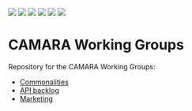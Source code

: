 <a href="https://github.com/camaraproject/WorkingGroups/commits/" title="Last Commit"><img src="https://img.shields.io/github/last-commit/camaraproject/WorkingGroups?style=plastic"></a>
<a href="https://github.com/camaraproject/WorkingGroups/issues" title="Open Issues"><img src="https://img.shields.io/github/issues/camaraproject/WorkingGroups?style=plastic"></a>
<a href="https://github.com/camaraproject/WorkingGroups/pulls" title="Open Pull Requests"><img src="https://img.shields.io/github/issues-pr/camaraproject/WorkingGroups?style=plastic"></a>
<a href="https://github.com/camaraproject/WorkingGroups/graphs/contributors" title="Contributors"><img src="https://img.shields.io/github/contributors/camaraproject/WorkingGroups?style=plastic"></a>
<a href="https://github.com/camaraproject/WorkingGroups" title="Repo Size"><img src="https://img.shields.io/github/repo-size/camaraproject/WorkingGroups?style=plastic"></a>
<a href="https://github.com/camaraproject/WorkingGroups/blob/main/Commonalities/LICENSE.APACHE2.0" title="License"><img src="https://img.shields.io/badge/License-Apache%202.0-green.svg?style=plastic"></a>

# CAMARA Working Groups
Repository for the CAMARA Working Groups:
* [Commonalities](https://github.com/camaraproject/WorkingGroups/tree/main/Commonalities)
* [API backlog](https://github.com/camaraproject/WorkingGroups/tree/main/APIBacklog)
* [Marketing](https://github.com/camaraproject/WorkingGroups/tree/main/Marketing)
